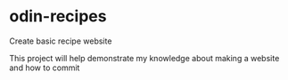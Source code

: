 # odin-recipes
Create basic recipe website

This project will help demonstrate my knowledge about making a website and how to commit